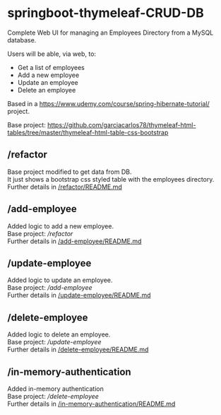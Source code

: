 # springboot-thymeleaf-CRUD-DB
Complete Web UI for managing an Employees Directory from a MySQL database.    

Users will be able, via web, to:
- Get a list of employees
- Add a new employee
- Update an employee
- Delete an employee

Based in a https://www.udemy.com/course/spring-hibernate-tutorial/ project.  

Base project: https://github.com/garciacarlos78/thymeleaf-html-tables/tree/master/thymeleaf-html-table-css-bootstrap

## /refactor
Base project modified to get data from DB.  
It just shows a bootstrap css styled table with the employees directory.    
Further details in [/refactor/README.md](/refactor/README.md)

## /add-employee
Added logic to add a new employee.  
Base project: */refactor*  
Further details in [/add-employee/README.md](/add-employee/README.md)

## /update-employee
Added logic to update an employee.  
Base project: */add-employee*  
Further details in [/update-employee/README.md](/update-employee/README.md)

## /delete-employee
Added logic to delete an employee.  
Base project: */update-employee*  
Further details in [/delete-employee/README.md](/delete-employee/README.md)

## /in-memory-authentication
Added in-memory authentication  
Base project: */delete-employee*  
Further details in [/in-memory-authentication/README.md](/in-memory-authentication/README.md)
